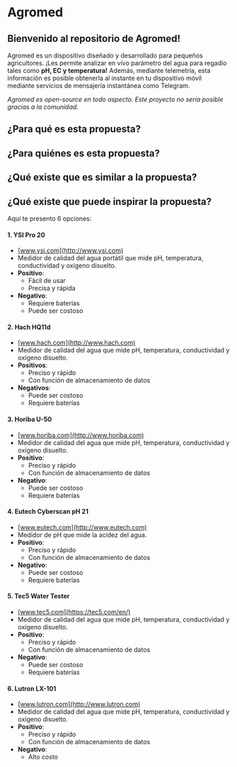 # Agromed
## Bienvenido al repositorio de Agromed!
Agromed es un dispositivo diseñado y desarrollado para pequeños agricultores. ¡Les permite analizar en vivo parámetro del agua para regadío tales como __pH, EC y temperatura!__ Además, mediante telemetría, esta información es posible obtenerla al instante en tu dispositivo móvil mediante servicios de mensajería instantánea como Telegram.

_Agromed es open-source en todo aspecto. Este proyecto no sería posible gracias a la comunidad._

## ¿Para qué es esta propuesta?

## ¿Para quiénes es esta propuesta?

## ¿Qué existe que es similar a la propuesta?

## ¿Qué existe que puede inspirar la propuesta?
Aquí te presento 6 opciones:
#### 1. **YSI Pro 20**
* [www.ysi.com](http://www.ysi.com)
* Medidor de calidad del agua portátil que mide pH, temperatura, conductividad y oxígeno disuelto.
* **Positivo**:
    * Fácil de usar
    * Precisa y rápida
* **Negativo**:
    * Requiere baterías
    * Puede ser costoso

#### 2. **Hach HQ11d**
* [www.hach.com](http://www.hach.com)
* Medidor de calidad del agua que mide pH, temperatura, conductividad y oxígeno disuelto.
* **Positivos**:
    * Preciso y rápido
    * Con función de almacenamiento de datos
* **Negativos**:
    * Puede ser costoso
    * Requiere baterías

#### 3. **Horiba U-50**
* [www.horiba.com](http://www.horiba.com)
* Medidor de calidad del agua que mide pH, temperatura, conductividad y oxígeno disuelto.
* **Positivo**:
    * Preciso y rápido
    * Con función de almacenamiento de datos
* **Negativo**:
    * Puede ser costoso
    * Requiere baterías

#### 4. **Eutech Cyberscan pH 21**
* [www.eutech.com](http://www.eutech.com)
* Medidor de pH que mide la acidez del agua.
* **Positivo**:
    * Preciso y rápido
    * Con función de almacenamiento de datos
* **Negativo**:
    * Puede ser costoso
    * Requiere baterías

#### 5. **Tec5 Water Tester**
* [www.tec5.com](https://tec5.com/en/)
* Medidor de calidad del agua que mide pH, temperatura, conductividad y oxígeno disuelto.
* **Positivo**:
    * Preciso y rápido
    * Con función de almacenamiento de datos
* **Negativo**:
    * Puede ser costoso
    * Requiere baterías

#### 6. **Lutron LX-101**
* [www.lutron.com](http://www.lutron.com)
* Medidor de calidad del agua que mide pH, temperatura, conductividad y oxígeno disuelto.
* **Positivo**:
    * Preciso y rápido
    * Con función de almacenamiento de datos
* **Negativo**:
    * Alto costo